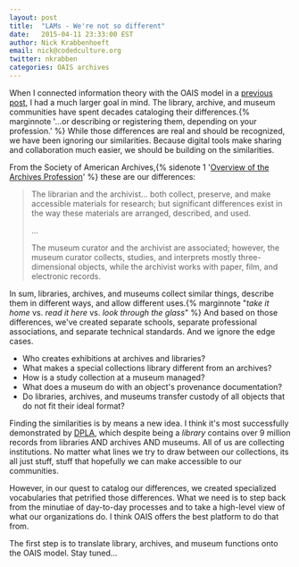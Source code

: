 ```yaml
---
layout: post
title:  "LAMs - We're not so different"
date:   2015-04-11 23:33:00 EST
author: Nick Krabbenhoeft
email: nick@codedculture.org
twitter: nkrabben
categories: OAIS archives
---
```


When I connected information theory with the OAIS model in a [previous post](/blog/15/Reconciling-the-OAIS-Model-with-Information-Theory/#translate), I had a much larger goal in mind. The library, archive, and museum communities have spent decades cataloging their differences.{% marginnote '...or describing or registering them, depending on your profession.' %} While those differences are real and should be recognized, we have been ignoring our similarities. Because digital tools make sharing and collaboration much easier, we should be building on the similarities.<!--more-->

From the Society of American Archives,{% sidenote 1 '[Overview of the Archives Profession](http://www2.archivists.org/profession)' %} these are our differences:

> The librarian and the archivist... both collect, preserve, and make accessible materials for research; but significant differences exist in the way these materials are arranged, described, and used.
>
>...
>
> The museum curator and the archivist are associated; however, the museum curator collects, studies, and interprets mostly three-dimensional objects, while the archivist works with paper, film, and electronic records.

In sum, libraries, archives, and museums collect similar things, describe them in different ways, and allow different uses.{% marginnote "_take it home_ vs. _read it here_ vs. _look through the glass_" %} And based on those differences, we've created separate schools, separate professional associations, and separate technical standards. And we ignore the edge cases.

* Who creates exhibitions at archives and libraries?
* What makes a special collections library different from an archives?
* How is a study collection at a museum managed?
* What does a museum do with an object's provenance documentation?
* Do libraries, archives, and museums transfer custody of all objects that do not fit their ideal format?

Finding the similarities is by means a new idea. I think it's most successfully demonstrated by [DPLA](http://dp.la), which despite being a _library_ contains over 9 million records from libraries AND archives AND museums. All of us are collecting institutions. No matter what lines we try to draw between our collections, its all just stuff, stuff that hopefully we can make accessible to our communities.

However, in our quest to catalog our differences, we created specialized vocabularies that petrified those differences. What we need is to step back from the minutiae of day-to-day processes and to take a high-level view of what our organizations do. I think OAIS offers the best platform to do that from.

The first step is to translate library, archives, and museum functions onto the OAIS model. Stay tuned...